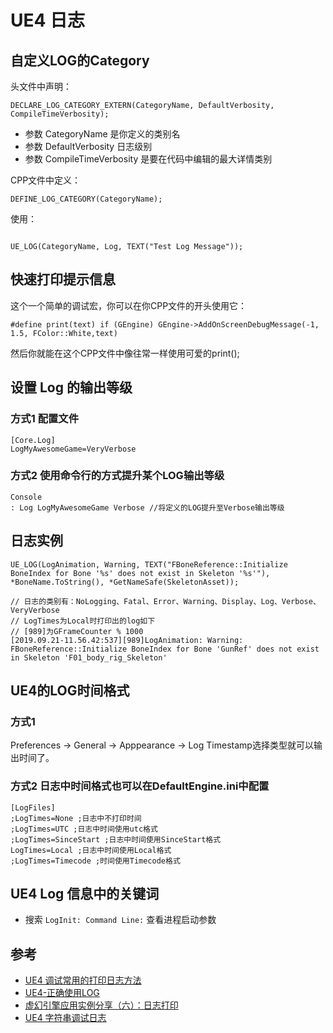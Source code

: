 # UE4 日志

## 自定义LOG的Category

头文件中声明：

```
DECLARE_LOG_CATEGORY_EXTERN(CategoryName, DefaultVerbosity, CompileTimeVerbosity);
```

- 参数 CategoryName 是你定义的类别名
- 参数 DefaultVerbosity 日志级别
- 参数 CompileTimeVerbosity 是要在代码中编辑的最大详情类别


CPP文件中定义：

```
DEFINE_LOG_CATEGORY(CategoryName);
```

使用：

```

UE_LOG(CategoryName, Log, TEXT("Test Log Message"));

```

## 快速打印提示信息

这个一个简单的调试宏，你可以在你CPP文件的开头使用它：

```
#define print(text) if (GEngine) GEngine->AddOnScreenDebugMessage(-1, 1.5, FColor::White,text)
```

然后你就能在这个CPP文件中像往常一样使用可爱的print();


## 设置 Log 的输出等级

### 方式1 配置文件

```
[Core.Log]
LogMyAwesomeGame=VeryVerbose
```

### 方式2 使用命令行的方式提升某个LOG输出等级

```
Console
: Log LogMyAwesomeGame Verbose //将定义的LOG提升至Verbose输出等级
```

## 日志实例

```
UE_LOG(LogAnimation, Warning, TEXT("FBoneReference::Initialize BoneIndex for Bone '%s' does not exist in Skeleton '%s'"), *BoneName.ToString(), *GetNameSafe(SkeletonAsset));

// 日志的类别有：NoLogging、Fatal、Error、Warning、Display、Log、Verbose、VeryVerbose
// LogTimes为Local时打印出的log如下
// [989]为GFrameCounter % 1000
[2019.09.21-11.56.42:537][989]LogAnimation: Warning: FBoneReference::Initialize BoneIndex for Bone 'GunRef' does not exist in Skeleton 'F01_body_rig_Skeleton'
```

## UE4的LOG时间格式

### 方式1

Preferences -> General -> Apppearance -> Log Timestamp选择类型就可以输出时间了。

### 方式2 日志中时间格式也可以在DefaultEngine.ini中配置

```
[LogFiles]
;LogTimes=None ;日志中不打印时间
;LogTimes=UTC ;日志中时间使用utc格式
;LogTimes=SinceStart ;日志中时间使用SinceStart格式
LogTimes=Local ;日志中时间使用Local格式
;LogTimes=Timecode ;时间使用Timecode格式
```

## UE4 Log 信息中的关键词

- 搜索 `LogInit: Command Line:` 查看进程启动参数

## 参考

- [UE4 调试常用的打印日志方法](https://cloud.tencent.com/developer/article/2066023)
- [UE4-正确使用LOG](https://stonelzp.github.io/how-to-use-log/)
- [虚幻引擎应用实例分享（六）：日志打印](https://indienova.com/indie-game-development/unreal-engine-example-sharing-part-6/)
- [UE4 字符串调试日志](https://muyunsoft.com/blog/Unreal4/UE4CodeTheory/DebugInfo.html)
